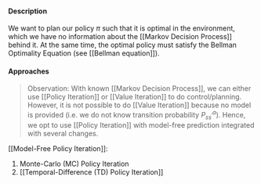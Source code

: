 #### Description
We want to plan our policy $\pi$ such that it is optimal in the environment, which we have no information about the [[Markov Decision Process]] behind it. At the same time, the optimal policy must satisfy the Bellman Optimality Equation (see [[Bellman equation]]).

#### Approaches
> Observation: With known [[Markov Decision Process]], we can either use [[Policy Iteration]] or [[Value Iteration]] to do control/planning. However, it is not possible to do [[Value Iteration]] because no model is provided (i.e. we do not know transition probability $P^a_{ss^\prime}$). Hence, we opt to use [[Policy Iteration]] with model-free prediction integrated with several changes.

[[Model-Free Policy Iteration]]:
1. Monte-Carlo (MC) Policy Iteration
2. [[Temporal-Difference (TD) Policy Iteration]]